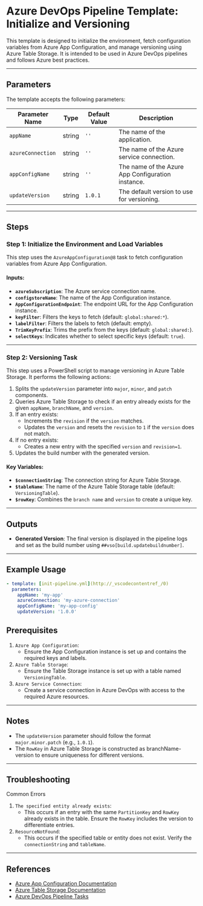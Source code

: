 # Azure DevOps Pipeline Template: Initialize and Versioning

This template is designed to initialize the environment, fetch configuration variables from Azure App Configuration, and manage versioning using Azure Table Storage. It is intended to be used in Azure DevOps pipelines and follows Azure best practices.

---

## Parameters

The template accepts the following parameters:

| Parameter Name   | Type   | Default Value | Description                                                                 |
|-------------------|--------|---------------|-----------------------------------------------------------------------------|
| `appName`         | string | `''`          | The name of the application.                                               |
| `azureConnection` | string | `''`          | The name of the Azure service connection.                                  |
| `appConfigName`   | string | `''`          | The name of the Azure App Configuration instance.                          |
| `updateVersion`   | string | `1.0.1`       | The default version to use for versioning.                                 |

---

## Steps

### Step 1: Initialize the Environment and Load Variables

This step uses the `AzureAppConfiguration@8` task to fetch configuration variables from Azure App Configuration.

#### Inputs:
- **`azureSubscription`**: The Azure service connection name.
- **`configstoreName`**: The name of the App Configuration instance.
- **`AppConfigurationEndpoint`**: The endpoint URL for the App Configuration instance.
- **`keyFilter`**: Filters the keys to fetch (default: `global:shared:*`).
- **`labelFilter`**: Filters the labels to fetch (default: empty).
- **`TrimKeyPrefix`**: Trims the prefix from the keys (default: `global:shared:`).
- **`selectKeys`**: Indicates whether to select specific keys (default: `true`).

---

### Step 2: Versioning Task

This step uses a PowerShell script to manage versioning in Azure Table Storage. It performs the following actions:
1. Splits the `updateVersion` parameter into `major`, `minor`, and `patch` components.
2. Queries Azure Table Storage to check if an entry already exists for the given `appName`, `branchName`, and `version`.
3. If an entry exists:
   - Increments the `revision` if the `version` matches.
   - Updates the `version` and resets the `revision` to `1` if the `version` does not match.
4. If no entry exists:
   - Creates a new entry with the specified `version` and `revision=1`.
5. Updates the build number with the generated version.

#### Key Variables:
- **`$connectionString`**: The connection string for Azure Table Storage.
- **`$tableName`**: The name of the Azure Table Storage table (default: `VersioningTable`).
- **`$rowKey`**: Combines the `branch name` and `version` to create a unique key.

---

## Outputs

- **Generated Version**: The final version is displayed in the pipeline logs and set as the build number using `##vso[build.updatebuildnumber]`.

---

## Example Usage

```yaml
- template: [init-pipeline.yml](http://_vscodecontentref_/0)
  parameters:
    appName: 'my-app'
    azureConnection: 'my-azure-connection'
    appConfigName: 'my-app-config'
    updateVersion: '1.0.0'
```

## Prerequisites

1. `Azure App Configuration`:
   - Ensure the App Configuration instance is set up and contains the required keys and labels.
2. `Azure Table Storage`:
   - Ensure the Table Storage instance is set up with a table named `VersioningTable`.
3. `Azure Service Connection`:
   - Create a service connection in Azure DevOps with access to the required Azure resources.

---

## Notes

* The `updateVersion` parameter should follow the format `major.minor.patch` (e.g., `1.0.1`).
* The `RowKey` in Azure Table Storage is constructed as branchName-version to ensure uniqueness for different versions.

---

## Troubleshooting
Common Errors

1. `The specified entity already exists`:
   - This occurs if an entry with the same `PartitionKey` and `RowKey` already exists in the table. Ensure the `RowKey` includes the version to differentiate entries.
2. `ResourceNotFound`:
   - This occurs if the specified table or entity does not exist. Verify the `connectionString` and `tableName`.

---

## References

- [Azure App Configuration Documentation](https://learn.microsoft.com/en-us/azure/azure-app-configuration/)
- [Azure Table Storage Documentation](https://learn.microsoft.com/en-us/azure/storage/tables/)
- [Azure DevOps Pipeline Tasks](https://learn.microsoft.com/en-us/azure/devops/pipelines/tasks/)